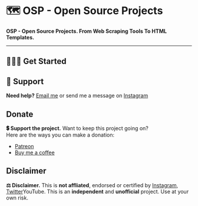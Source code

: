 # 🗺 OSP - Open Source Projects
<b>OSP - Open Source Projects. From Web Scraping Tools To HTML Templates.</b><br>


<hr>

<h2>🧑🏼‍🚀 Get Started</h2>

<h2>🙌 Support</h2>
<p><b>Need help?</b> <a href="">Email me</a> or send me a message on <a href="">Instagram</a></p>

<h2>Donate</h2>
<p><b>💲 Support the project.</b> Want to keep this project going on?<br>
Here are the ways you can make a donation:
<ul>
  <li><a href="">Patreon</a></li>
  <li><a href="">Buy me a coffee</a></li>
</ul>
</p>

<h2>Disclaimer</h2>
<p><b>⚖️ Disclaimer.</b> This is <b>not affliated</b>, endorsed or certified by <a href="https://www.instagram.com">Instagram</a>, <a href="https://www.twitter.com">Twitter</a and <a href="https://www.youtube.com">YouTube</a>. This is an <b>independent</b> and <b>unofficial</b> project. Use at your own risk.</p>
